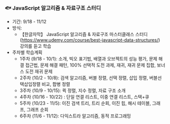 
### 🐟 JavaScript 알고리즘 & 자료구조 스터디
- 기간: 9/18 - 11/12 
- 방식:
  - 【한글자막】 JavaScript 알고리즘 & 자료구조 마스터클래스 스터디 (https://www.udemy.com/course/best-javascript-data-structures/) 강의를 듣고 학습
- 주차별 학습계획
  - 1주차 (9/18 - 10/1): 소개, 빅오 표기법, 배열과 오브젝트의 성능 평가, 문제 해결 접근법, 문제 해결 패턴, 100% 선택적 도전 과제, 재귀, 재귀 문제 집합, 보너스 도전 재귀 문제
  - 2주차 (10/2 - 10/8): 검색 알고리즘, 버블 정렬, 선택 정렬, 삽입 정렬, 버블선택삽입정렬 비교, 합병 정렬
  - 3주차 (10/9 - 10/15): 퀵 정렬, 지수 정렬, 자료 구조 소개
  - 4주차 (10/16 - 10/22) : 단일 연결 리스트, 이중 연결 리스트, 스택+큐
  - 5주차 (10/23 - 11/5): 이진 검색 트리, 트리 순회, 이진 힙, 해시 테이블, 그래프, 그래프 순회
  - 6주차 (11/6 - 11/12): 다익스트라 알고리즘, 동적 프로그래밍
